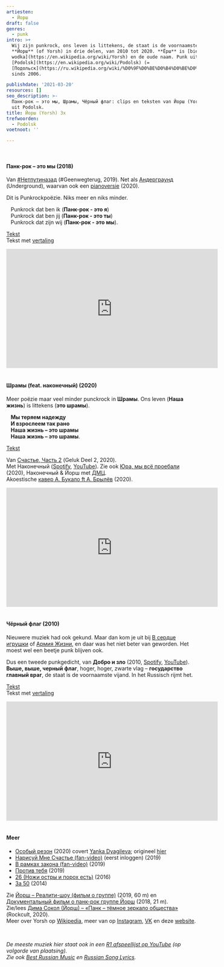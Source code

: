 ```yaml
---
artiesten:
  - Йорш
draft: false
genres:
  - punk
intro: >+
  Wij zijn punkrock, ons leven is littekens, de staat is de voornaamste vijand:
  **Йорш** (of Yorsh) in drie delen, van 2010 tot 2020. **Ёрш** is [bier met
  wodka](https://en.wikipedia.org/wiki/Yorsh) en de oude naam. Punk uit
  [Podolsk](https://en.wikipedia.org/wiki/Podolsk) (=
  [Подольск](https://ru.wikipedia.org/wiki/%D0%9F%D0%BE%D0%B4%D0%BE%D0%BB%D1%8C%D1%81%D0%BA)),
  sinds 2006.

publishdate: '2021-03-20'
resources: []
seo_description: >-
  Панк-рок – это мы, Шрамы, Чёрный флаг: clips en teksten van Йорш (Yorsh), punk
  uit Podolsk.
title: Йорш (Yorsh) 3x
trefwoorden:
  - Podolsk
voetnoot: ''

---
```




<br/>

#### Панк-рок – это мы (2018)

Van [#Нетпутиназад](https://youtu.be/zyp0kRH8JTw) (#Geenwegterug, 2019). Net als [Андерграунд](https://youtu.be/4UpRwCk3CCk) (Underground), waarvan ook een [pianoversie](https://youtu.be/qMgyYPEvg5o) (2020). 

Dit is Punkrockpoëzie. Niks meer en niks minder. 


&nbsp;&nbsp; Punkrock dat ben ik (**Панк-рок - это я**) <br/>
&nbsp;&nbsp; Punkrock dat ben jij (**Панк-рок - это ты**)<br/>
&nbsp;&nbsp; Punkrock dat zijn wij (**Панк-рок - это мы**).


[Tekst](https://text-pesni.com/pesnya/pokazat/565659689/jorsh/tekst-perevod-pesni-pank-rok-eto-my/) <br/>
Tekst met [vertaling](https://text-pesni-perevod.ru/yorsh/pank_rok_eto_my/)



<iframe width="560" height="315" src="https://www.youtube.com/embed/fx7zlqqjWaU" frameborder="0" allow="accelerometer; autoplay; clipboard-write; encrypted-media; gyroscope; picture-in-picture" allowfullscreen></iframe>


<br/>

<br/>

#### Шрамы (feat. наконечный) (2020)

Meer poëzie maar veel minder punckrock in **Шрамы**. Ons leven (**Наша жизнь**) is littekens (**это шрамы**). 


&nbsp;&nbsp; **Мы теряем надежду** <br/>
&nbsp;&nbsp; **И взрослеем так рано** <br/>
&nbsp;&nbsp; **Наша жизнь – это шрамы** <br/>
&nbsp;&nbsp; **Наша жизнь – это шрамы**.


[Tekst](https://genius.com/Yorsh-scars-lyrics)


Van [Счастье, Часть 2](https://youtu.be/6CaXf5LcV08) (Geluk Deel 2, 2020). <br/>
Met Наконечный ([Spotify](https://open.spotify.com/artist/50zXSyc1rZpC4NnVlDLfRG?si=3n2kVzkpT72aVQafhLkNFg), [YouTube](https://www.youtube.com/channel/UCxRVMTSf1o1uIJWTfOHaLxg)). Zie ook [Юра, мы всё проебали](https://youtu.be/FaCDh3Az3rg) (2020), Наконечный & Йорш met [ДМЦ](https://www.youtube.com/c/dmcmusicofficial/featured). <br/>
Akoestische [кавер А. Букало ft А. Брылёв](https://youtu.be/YQLj67p0Yo4) (2020).



<iframe width="560" height="315" src="https://www.youtube.com/embed/rHTAcOe6LTA" frameborder="0" allow="accelerometer; autoplay; clipboard-write; encrypted-media; gyroscope; picture-in-picture" allowfullscreen></iframe>



<br/>

<br/>

#### Чёрный флаг (2010)

Nieuwere muziek had ook gekund. Maar dan kom je uit bij [В сердце игрушки](https://youtu.be/uVCLgLp2vu0) of [Армия Жизни](https://youtu.be/qL04EYZhjIk), en daar was het niet beter van geworden. Het moest wel een beetje punk blijven ook.

Dus een tweede punkgedicht, van **Добро и зло** (2010, [Spotify](https://open.spotify.com/album/0gCNI2i3738zJaTPOloXEg?si=h9MA0QtnRSaTTDfyXC5pOA&nd=1), [YouTube](https://youtube.com/playlist?list=OLAK5uy_nZIPJ0Qokh7pYo1CFyBK-zJit0CGkM86I)). **Выше, выше, черный флаг**, hoger, hoger, zwarte vlag – **государство главный враг**, de staat is de voornaamste vijand. In het Russisch rijmt het.


[Tekst](https://textypesen.com/iors/chernyj-flag/) <br/>
Tekst met [vertaling](https://text-pesni-perevod.ru/yorsh/chernyy_flag/)



<iframe width="560" height="315" src="https://www.youtube.com/embed/o-ilAgpFSRw" title="YouTube video player" frameborder="0" allow="accelerometer; autoplay; clipboard-write; encrypted-media; gyroscope; picture-in-picture" allowfullscreen></iframe>


<br/>

<br/>


#### Meer


- [Особый резон](https://youtu.be/bjCD6opDy2w) (2020) covert [Yanka Dyagileva](https://rusland1.nl/muziek/20200812-yanka-dyagileva/); origineel [hier](https://youtu.be/CWt4_OdUC0E)
- [Нарисуй Мне Счастье (fan-video)](https://youtu.be/nYIKiOU1bw0) (eerst inloggen) (2019)
- [В рамках закона (fan-video)](https://youtu.be/qUFlbLds9GY) (2019)
- [Против тебя](https://youtu.be/Yt2mXnDCSJU) (2019)
- [26 (Ножи остры и порох есть)](https://youtu.be/DtGEQKZ0jls) (2016)
- [За 50](https://youtu.be/k54sd5FJzzo) (2014)

Zie [Йорш – Реалити-шоу (фильм о группе)](https://youtu.be/A_ndqfPStvM) (2019, 60 m) en [Документальный фильм о панк-рок группе Йорш](https://youtu.be/KQ2JgU611WU) (2018, 21 m). <br/>
Zie/lees [Дима Сокол (Йорш) – «Панк – тёмное зеркало общества»](https://rockcult.ru/interview/yorsh-2020/) (Rockcult, 2020). <br/>
Meer over Yorsh op [Wikipedia](https://ru.wikipedia.org/wiki/%D0%99%D0%BE%D1%80%D1%88
), meer van op [Instagram](https://www.instagram.com/yorsh_punk_official/), [VK](https://vk.com/yorshpunk) en deze [website](https://yorshpunk.com/).

<br/>

*De meeste muziek hier staat ook in een [R1 afspeellijst op YouTube](https://www.youtube.com/playlist?list=PLeE-zqOrSLhxfIpK2vuUJNCKSzyVBi0yM) (op volgorde van plaatsing).* <br/>
*Zie ook [Best Russian Music](https://www.youtube.com/playlist?list=PLeE-zqOrSLhxTFYDvlwUu4hYby9DojwoD) en [Russian Song Lyrics](https://youtube.com/playlist?list=PLeE-zqOrSLhzkRCATzT8__oNifBChVHGK).*


